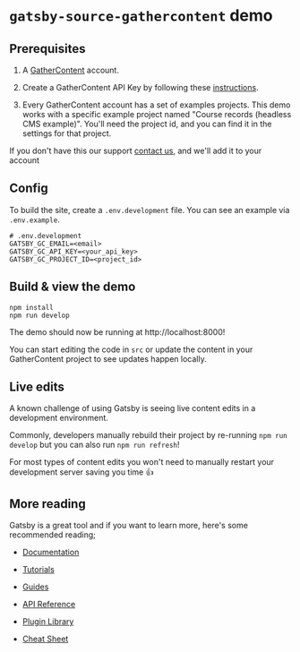 # `gatsby-source-gathercontent` demo

## Prerequisites

1. A [GatherContent](https://gathercontent.com/) account.

2. Create a GatherContent API Key by following these [instructions](https://docs.gathercontent.com/reference#authentication).

3. Every GatherContent account has a set of examples projects. This demo works with a specific example project named "Course records (headless CMS example)". You'll need the project id, and you can find it in the settings for that project.

If you don't have this our support [contact us](https://gathercontent.com), and we'll add it to your account

## Config

To build the site, create a `.env.development` file. You can see an example via `.env.example`.

```shell
# .env.development
GATSBY_GC_EMAIL=<email>
GATSBY_GC_API_KEY=<your_api_key>
GATSBY_GC_PROJECT_ID=<project_id>
```

## Build & view the demo

```shell
npm install
npm run develop
```

The demo should now be running at http://localhost:8000! 

You can start editing the code in `src` or update the content in your GatherContent project to see updates happen locally.

## Live edits

A known challenge of using Gatsby is seeing live content edits in a development environment. 

Commonly, developers manually rebuild their project by re-running `npm run develop` but you can also run `npm run refresh`! 

For most types of content edits you won't need to manually restart your development server saving you time 👍

## More reading

Gatsby is a great tool and if you want to learn more, here's some recommended reading;

- [Documentation](https://www.gatsbyjs.com/docs/?utm_source=starter&utm_medium=readme&utm_campaign=minimal-starter)

- [Tutorials](https://www.gatsbyjs.com/tutorial/?utm_source=starter&utm_medium=readme&utm_campaign=minimal-starter)

- [Guides](https://www.gatsbyjs.com/tutorial/?utm_source=starter&utm_medium=readme&utm_campaign=minimal-starter)

- [API Reference](https://www.gatsbyjs.com/docs/api-reference/?utm_source=starter&utm_medium=readme&utm_campaign=minimal-starter)

- [Plugin Library](https://www.gatsbyjs.com/plugins?utm_source=starter&utm_medium=readme&utm_campaign=minimal-starter)

- [Cheat Sheet](https://www.gatsbyjs.com/docs/cheat-sheet/?utm_source=starter&utm_medium=readme&utm_campaign=minimal-starter)
